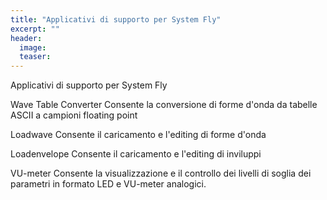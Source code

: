 ```yaml
---
title: "Applicativi di supporto per System Fly"
excerpt: ""
header:
  image:
  teaser:
---
```


Applicativi di supporto per System Fly


Wave Table Converter
Consente la conversione di forme d'onda da tabelle ASCII a campioni floating point


Loadwave
Consente il caricamento e l'editing di forme d'onda


Loadenvelope
Consente il caricamento e l'editing di inviluppi


VU-meter
Consente la visualizzazione e il controllo dei livelli di soglia dei parametri in formato LED e VU-meter analogici.
